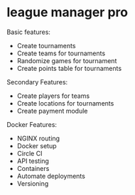 # league manager pro

Basic features: 

- Create tournaments 
- Create teams for tournaments 
- Randomize games for tournament 
- Create points table for tournaments

Secondary Features: 

- Create players for teams 
- Create locations for tournaments
- Create payment module 


Docker Features: 

- NGINX routing
- Docker setup
- Circle CI
- API testing
- Containers
- Automate deployments
- Versioning